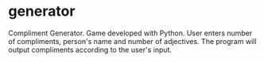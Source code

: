 # generator
Compliment Generator.  Game developed with Python. User enters number of compliments, person's name and number of adjectives. The program will output compliments according to the user's input.
